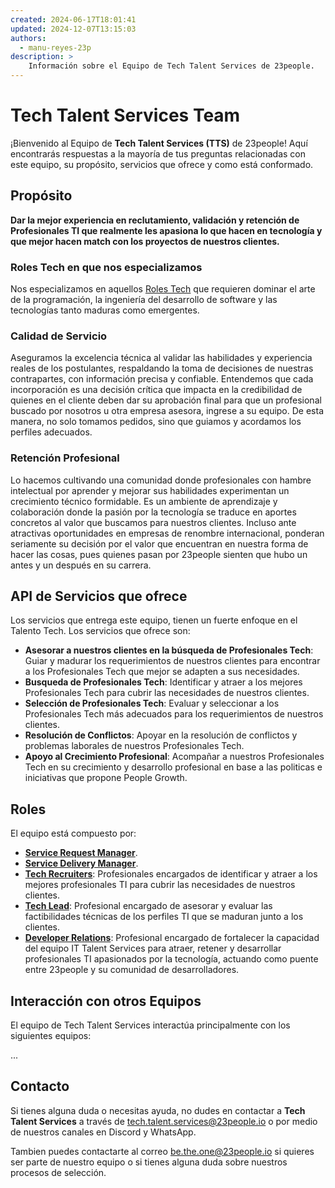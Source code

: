 ```yaml
---
created: 2024-06-17T18:01:41
updated: 2024-12-07T13:15:03
authors:
  - manu-reyes-23p
description: >
    Información sobre el Equipo de Tech Talent Services de 23people.
---
```


# Tech Talent Services Team

¡Bienvenido al Equipo de **Tech Talent Services (TTS)** de 23people! Aquí encontrarás respuestas a la mayoría de tus preguntas relacionadas con este equipo, su propósito, servicios que ofrece y como está conformado.

## Propósito

**Dar la mejor experiencia en reclutamiento, validación y retención de Profesionales TI que realmente les apasiona lo que hacen en tecnología y que mejor hacen match con los proyectos de nuestros clientes.**

### Roles Tech en que nos especializamos

Nos especializamos en aquellos [Roles Tech](../../../how-we-do-it/tech-roles.md) que requieren dominar el arte de la programación, la ingeniería del desarrollo de software y las tecnologías tanto maduras como emergentes.

### Calidad de Servicio

Aseguramos la excelencia técnica al validar las habilidades y experiencia reales de los postulantes, respaldando la toma de decisiones de nuestras contrapartes, con información precisa y confiable. Entendemos que cada incorporación es una decisión crítica que impacta en la credibilidad de quienes en el cliente deben dar su aprobación final para que un profesional buscado por nosotros u otra empresa asesora, ingrese a su equipo. De esta manera, no solo tomamos pedidos, sino que guiamos y acordamos los perfiles adecuados.

### Retención Profesional

Lo hacemos cultivando una comunidad donde profesionales con hambre intelectual por aprender y mejorar sus habilidades experimentan un crecimiento técnico formidable. Es un ambiente de aprendizaje y colaboración donde la pasión por la tecnología se traduce en aportes concretos al valor que buscamos para nuestros clientes. Incluso ante atractivas oportunidades en empresas de renombre internacional, ponderan seriamente su decisión por el valor que encuentran en nuestra forma de hacer las cosas, pues quienes pasan por 23people sienten que hubo un antes y un después en su carrera.

## API de Servicios que ofrece

Los servicios que entrega este equipo, tienen un fuerte enfoque en el Talento Tech. Los servicios que ofrece son:

- **Asesorar a nuestros clientes en la búsqueda de Profesionales Tech**: Guiar y madurar los requerimientos de nuestros clientes para encontrar a los Profesionales Tech que mejor se adapten a sus necesidades.
- **Busqueda de Profesionales Tech**: Identificar y atraer a los mejores Profesionales Tech para cubrir las necesidades de nuestros clientes.
- **Selección de Profesionales Tech**: Evaluar y seleccionar a los Profesionales Tech más adecuados para los requerimientos de nuestros clientes.
- **Resolución de Conflictos**: Apoyar en la resolución de conflictos y problemas laborales de nuestros Profesionales Tech.
- **Apoyo al Crecimiento Profesional**: Acompañar a nuestros Profesionales Tech en su crecimiento y desarrollo profesional en base a las politicas e iniciativas que propone People Growth.

## Roles

El equipo está compuesto por:

- [**Service Request Manager**](team-roles/service-request-manager-tts.md).
- [**Service Delivery Manager**](team-roles/service-delivery-manager-tts.md).
- [**Tech Recruiters**](team-roles/tech-recruiter-tts.md): Profesionales encargados de identificar y atraer a los mejores profesionales TI para cubrir las necesidades de nuestros clientes.
- [**Tech Lead**](team-roles/tech-lead-tts.md): Profesional encargado de asesorar y evaluar las factibilidades técnicas de los perfiles TI que se maduran junto a los clientes.
- [**Developer Relations**](team-roles/developer-relations-tts.md): Profesional encargado de fortalecer la capacidad del equipo IT Talent Services para atraer, retener y desarrollar profesionales TI apasionados por la tecnología, actuando como puente entre 23people y su comunidad de desarrolladores.

## Interacción con otros Equipos

El equipo de Tech Talent Services interactúa principalmente con los siguientes equipos:

...

## Contacto

Si tienes alguna duda o necesitas ayuda, no dudes en contactar a **Tech Talent Services** a través de [tech.talent.services@23people.io](mailto:tech.talent.services@23people.io) o por medio de nuestros canales en Discord y WhatsApp.

Tambien puedes contactarte al correo [be.the.one@23people.io](mailto:be.the.one@23people.io) si quieres ser parte de nuestro equipo o si tienes alguna duda sobre nuestros procesos de selección.
